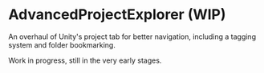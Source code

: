 # AdvancedProjectExplorer (WIP)

An overhaul of Unity's project tab for better navigation, including a tagging system and folder bookmarking.

Work in progress, still in the very early stages.
